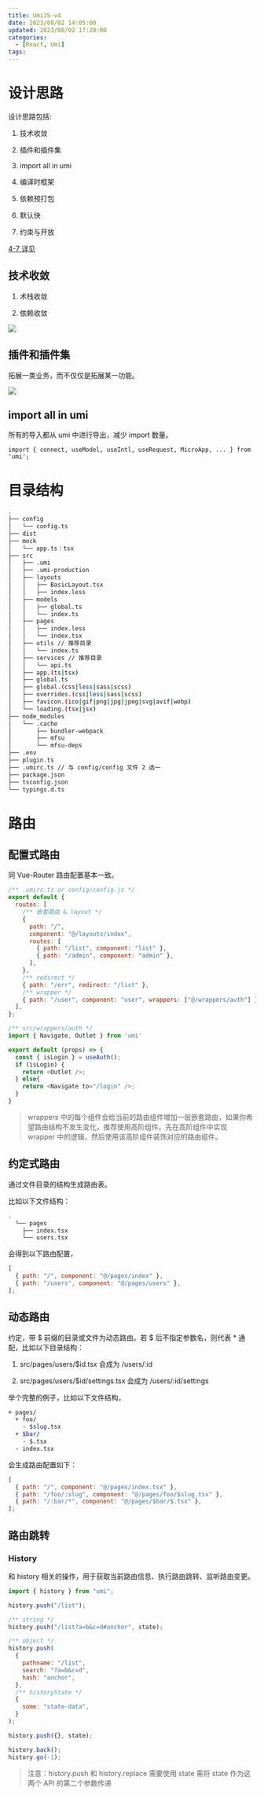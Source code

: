 ```yaml
---
title: UmiJS-v4
date: 2023/08/02 14:05:00
updated: 2023/08/02 17:28:00
categories:
  - [React, Umi]
tags:
---
```


# 设计思路

设计思路包括:

1. 技术收敛

2. 插件和插件集

3. import all in umi

4. 编译时框架

5. 依赖预打包

6. 默认快

7. 约束与开放

[4-7 详见](https://mp.weixin.qq.com/s?__biz=MjM5NDgyODI4MQ%3D%3D&mid=2247484533&idx=1&sn=9b15a67b88ebc95476fce1798eb49146)

## 技术收敛

1. 术栈收敛

2. 依赖收敛

![](https://img.alicdn.com/tfs/TB1hE8ywrr1gK0jSZFDXXb9yVXa-1227-620.png)

## 插件和插件集

拓展一类业务，而不仅仅是拓展某一功能。

![](https://img.alicdn.com/tfs/TB1mrhuwqL7gK0jSZFBXXXZZpXa-956-728.png)

## import all in umi

所有的导入都从 umi 中进行导出，减少 import 数量。

`import { connect, useModel, useIntl, useRequest, MicroApp, ... } from 'umi';`

# 目录结构

```bash
.
├── config
│   └── config.ts
├── dist
├── mock
│   └── app.ts｜tsx
├── src
│   ├── .umi
│   ├── .umi-production
│   ├── layouts
│   │   ├── BasicLayout.tsx
│   │   ├── index.less
│   ├── models
│   │   ├── global.ts
│   │   └── index.ts
│   ├── pages
│   │   ├── index.less
│   │   └── index.tsx
│   ├── utils // 推荐目录
│   │   └── index.ts
│   ├── services // 推荐目录
│   │   └── api.ts
│   ├── app.(ts|tsx)
│   ├── global.ts
│   ├── global.(css|less|sass|scss)
│   ├── overrides.(css|less|sass|scss)
│   ├── favicon.(ico|gif|png|jpg|jpeg|svg|avif|webp)
│   └── loading.(tsx|jsx)
├── node_modules
│   └── .cache
│       ├── bundler-webpack
│       ├── mfsu
│       └── mfsu-deps
├── .env
├── plugin.ts
├── .umirc.ts // 与 config/config 文件 2 选一
├── package.json
├── tsconfig.json
└── typings.d.ts
```

# 路由

## 配置式路由

同 Vue-Router 路由配置基本一致。

```js
/** .umirc.ts or config/config.js */
export default {
  routes: [
    /** 嵌套路由 & layout */
    {
      path: "/",
      component: "@/layouts/index",
      routes: [
        { path: "/list", component: "list" },
        { path: "/admin", component: "admin" },
      ],
    },
    /** redirect */
    { path: "/err", redirect: "/list" },
    /** wrapper */
    { path: "/user", component: "user", wrappers: ["@/wrappers/auth"] },
  ],
};

/** src/wrappers/auth */
import { Navigate, Outlet } from 'umi'

export default (props) => {
  const { isLogin } = useAuth();
  if (isLogin) {
    return <Outlet />;
  } else{
    return <Navigate to="/login" />;
  }
}
```

> wrappers 中的每个组件会给当前的路由组件增加一层嵌套路由，如果你希望路由结构不发生变化，推荐使用高阶组件。先在高阶组件中实现 wrapper 中的逻辑，然后使用该高阶组件装饰对应的路由组件。

## 约定式路由

通过文件目录的结构生成路由表。

比如以下文件结构：

```bash
.
  └── pages
    ├── index.tsx
    └── users.tsx
```

会得到以下路由配置，

```js
[
  { path: "/", component: "@/pages/index" },
  { path: "/users", component: "@/pages/users" },
];
```

## 动态路由

约定，带 $ 前缀的目录或文件为动态路由。若 $ 后不指定参数名，则代表 \* 通配，比如以下目录结构：

1. src/pages/users/$id.tsx 会成为 /users/:id

2. src/pages/users/$id/settings.tsx 会成为 /users/:id/settings

举个完整的例子，比如以下文件结构，

```bash
+ pages/
  + foo/
    - $slug.tsx
  + $bar/
    - $.tsx
  - index.tsx
```

会生成路由配置如下：

```js
[
  { path: "/", component: "@/pages/index.tsx" },
  { path: "/foo/:slug", component: "@/pages/foo/$slug.tsx" },
  { path: "/:bar/*", component: "@/pages/$bar/$.tsx" },
];
```

## 路由跳转

### History

和 history 相关的操作，用于获取当前路由信息、执行路由跳转、监听路由变更。

```js
import { history } from "umi";

history.push("/list");

/** string */
history.push("/list?a=b&c=d#anchor", state);

/** object */
history.push(
  {
    pathname: "/list",
    search: "?a=b&c=d",
    hash: "anchor",
  },
  /** historyState */
  {
    some: "state-data",
  }
);

history.push({}, state);

history.back();
history.go(-1);
```

> 注意：history.push 和 history.replace 需要使用 state 需将 state 作为这两个 API 的第二个参数传递
